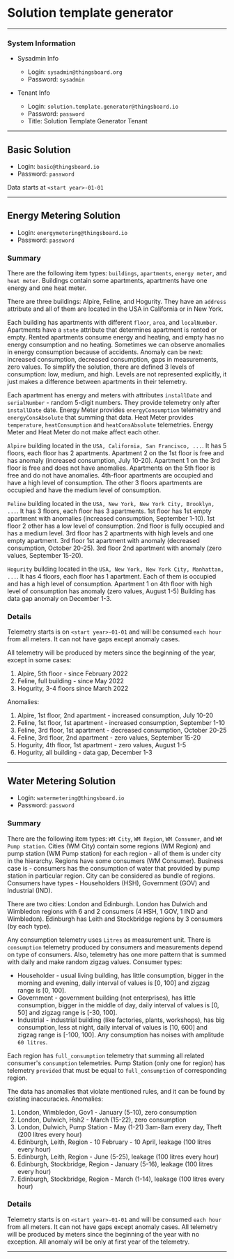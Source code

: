 # Solution template generator 
***

### System Information

* Sysadmin Info
  * Login: `sysadmin@thingsboard.org`
  * Password: `sysadmin`

* Tenant Info
  * Login: `solution.template.generator@thingsboard.io`
  * Password: `password`
  * Title: Solution Template Generator Tenant

***


## Basic Solution
  * Login: `basic@thingsboard.io`
  * Password: `password`

Data starts at `<start year>-01-01`

***

## Energy Metering Solution 
  * Login: `energymetering@thingsboard.io`
  * Password: `password`

  ### Summary
There are the following item types: `buildings`, `apartments`, `energy meter`, and `heat meter`.
Buildings contain some apartments, apartments have one energy and one heat meter.

There are three buildings: Alpire, Feline, and Hogurity.
They have an `address` attribute and all of them are located in the USA in California or in New York.

Each building has apartments with different `floor`, `area`, and `localNumber`.
Apartments have a `state` attribute that determines apartment is rented or empty.
Rented apartments consume energy and heating, and empty has no energy consumption and no heating.
Sometimes we can observe anomalies in energy consumption because of accidents.
Anomaly can be next: increased consumption, decreased consumption, gaps in measurements, zero values.
To simplify the solution, there are defined 3 levels of consumption: low, medium, and high.
Levels are not represented explicitly, it just makes a difference between apartments in their telemetry.

Each apartment has energy and meters with attributes `installDate` and `serialNumber` - random 5-digit numbers.
They provide telemetry only after `installDate` date.
Energy Meter provides `energyConsumption` telemetry and `energyConsAbsolute` that summing that data.
Heat Meter provides `temperature`, `heatConsumption` and `heatConsAbsolute` telemetries.
Energy Meter and Heat Meter do not make affect each other.


`Alpire` building located in the `USA, California, San Francisco, ...`.
It has 5 floors, each floor has 2 apartments.
Apartment 2 on the 1st floor is free and has anomaly (increased consumption, July 10-20).
Apartment 1 on the 3rd floor is free and does not have anomalies.
Apartments on the 5th floor is free and do not have anomalies.
4th-floor apartments are occupied and have a high level of consumption. 
The other 3 floors apartments are occupied and have the medium level of consumption.

`Feline` building located in the `USA, New York, New York City, Brooklyn, ...`.
It has 3 floors, each floor has 3 apartments.
1st floor has 1st empty apartment with anomalies (increased consumption, September 1-10).
1st floor 2 other has a low level of consumption.
2nd floor is fully occupied and has a medium level.
3rd floor has 2 apartments with high levels and one empty apartment. 
3rd floor 1st apartment with anomaly (decreased consumption, October 20-25).
3rd floor 2nd apartment with anomaly (zero values, September 15-20).

`Hogurity` building located in the `USA, New York, New York City, Manhattan, ...`.
It has 4 floors, each floor has 1 apartment.
Each of them is occupied and has a high level of consumption.
Apartment 1 on 4th floor with high level of consumption has anomaly (zero values, August 1-5)
Building has data gap anomaly on December 1-3.

### Details
Telemetry starts is on `<start year>-01-01` and will be consumed `each hour` from all meters.
It can not have gaps except anomaly cases.

All telemetry will be produced by meters since the beginning of the year, except in some cases:
1. Alpire, 5th floor - since February 2022
2. Feline, full building - since May 2022
3. Hogurity, 3-4 floors since March 2022 

Anomalies:
1. Alpire, 1st floor, 2nd apartment - increased consumption, July 10-20
2. Feline, 1st floor, 1st apartment - increased consumption, September 1-10
3. Feline, 3rd floor, 1st apartment - decreased consumption, October 20-25
4. Feline, 3rd floor, 2nd apartment - zero values, September 15-20
5. Hogurity, 4th floor, 1st apartment - zero values, August 1-5
6. Hogurity, all building - data gap, December 1-3

***

## Water Metering Solution 
  * Login: `watermetering@thingsboard.io`
  * Password: `password`

### Summary
There are the following item types: `WM City`, `WM Region`, `WM Consumer`, and `WM Pump station`.
Cities (WM City) contain some regions (WM Region) and pump station (WM Pump station) for each region - 
all of them is under city in the hierarchy. Regions have some consumers (WM Consumer).
Business case is - consumers has the consumption of water that provided by pump station in particular region.
City can be considered as bundle of regions. 
Consumers have types - Householders (HSH), Government (GOV) and Industrial (IND). 

There are two cities: London and Edinburgh.
London has Dulwich and Wimbledon regions with 6 and 2 consumers (4 HSH, 1 GOV, 1 IND and Wimbledon).
Edinburgh has Leith and Stockbridge regions by 3 consumers (by each type).

Any consumption telemetry uses `Litres` as measurement unit.
There is `consumption` telemetry produced by consumers and measurements depend on type of consumers.
Also, telemetry has one more pattern that is summed with daily and make random zigzag values.
Consumer types:
* Householder - usual living building, has little consumption, bigger in the morning and evening, daily interval of values is [0, 100] and zigzag range is [0, 100].
* Government - government building (not enterprises), has little consumption, bigger in the middle of day, daily interval of values is [0, 50] and zigzag range is [-30, 100].
* Industrial - industrial building (like factories, plants, workshops), has big consumption, less at night, daily interval of values is [10, 600] and zigzag range is [-100, 100].
Any consumption has noises with amplitude `60 litres`.

Each region has `full_consumption` telemetry that summing all related consumer's `consumption` telemetries.
Pump Station (only one for region) has telemetry `provided` that must be equal to `full_consumption` of corresponding region.

The data has anomalies that violate mentioned rules, and it can be found by existing inaccuracies.
Anomalies:
1. London, Wimbledon, Gov1        - January (5-10), zero consumption
2. London, Dulwich, Hsh2          - March (15-22), zero consumption
3. London, Dulwich, Pump Station  - May (1-21) 3am-8am every day, Theft (200 litres every hour)
4. Edinburgh, Leith, Region       - 10 February - 10 April, leakage (100 litres every hour)
5. Edinburgh, Leith, Region       - June (5-25), leakage (100 litres every hour)
6. Edinburgh, Stockbridge, Region - January (5-16), leakage (100 litres every hour)
7. Edinburgh, Stockbridge, Region - March (1-14), leakage (100 litres every hour)

### Details
Telemetry starts is on `<start year>-01-01` and will be consumed `each hour` from all meters.
It can not have gaps except anomaly cases.
All telemetry will be produced by meters since the beginning of the year with no exception.
All anomaly will be only at first year of the telemetry.


***